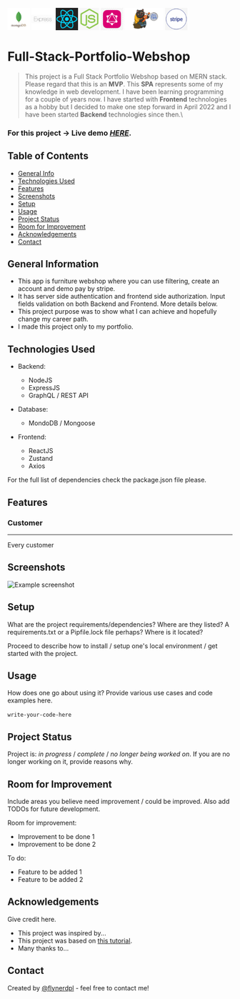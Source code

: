 <p float=left>
<img src="/images/mongodb.png" height="50px">
<img src="/images/expressjs.png" height="50px">
<img src="/images/react.png" height="50px">
<img src="/images/node.png" height="50px">
<img src="/images/graphql.png" height="50px">
<img src="/images/zustand.png" height="50px">
<img src="/images/stripe.png" height="50px">
</p>
  
# Full-Stack-Portfolio-Webshop

> This project is a Full Stack Portfolio Webshop based on MERN stack.
> Please regard that this is an **MVP**. This **SPA** represents some of my knowledge in web development. 
> I have been learning programming for a couple of years now. 
> I have started with **Frontend** technologies as a hobby but I decided to make one step forward in April 2022 and I have been started **Backend** technologies since then.\

### For this project -> **Live** **demo** [_HERE_](https://tangerine-fenglisu-dd980d.netlify.app/).

## Table of Contents
* [General Info](#general-information)
* [Technologies Used](#technologies-used)
* [Features](#features)
* [Screenshots](#screenshots)
* [Setup](#setup)
* [Usage](#usage)
* [Project Status](#project-status)
* [Room for Improvement](#room-for-improvement)
* [Acknowledgements](#acknowledgements)
* [Contact](#contact)
<!-- * [License](#license) -->


## General Information
- This app is furniture webshop where you can use filtering, create an account and demo pay by stripe.
- It has server side authentication and frontend side authorization. Input fields validation on both Backend and Frontend. More details below.
- This project purpose was to show what I can achieve and hopefully change my career path.
- I made this project only to my portfolio.


## Technologies Used
- Backend:
  - NodeJS
  - ExpressJS
  - GraphQL / REST API
  
- Database:
  - MondoDB / Mongoose

- Frontend:
  - ReactJS
  - Zustand
  - Axios
  
For the full list of dependencies check the package.json file please.


## Features

### Customer
---
Every customer

## Screenshots
![Example screenshot](./img/screenshot.png)
<!-- If you have screenshots you'd like to share, include them here. -->


## Setup
What are the project requirements/dependencies? Where are they listed? A requirements.txt or a Pipfile.lock file perhaps? Where is it located?

Proceed to describe how to install / setup one's local environment / get started with the project.


## Usage
How does one go about using it?
Provide various use cases and code examples here.

`write-your-code-here`


## Project Status
Project is: _in progress_ / _complete_ / _no longer being worked on_. If you are no longer working on it, provide reasons why.


## Room for Improvement
Include areas you believe need improvement / could be improved. Also add TODOs for future development.

Room for improvement:
- Improvement to be done 1
- Improvement to be done 2

To do:
- Feature to be added 1
- Feature to be added 2


## Acknowledgements
Give credit here.
- This project was inspired by...
- This project was based on [this tutorial](https://www.example.com).
- Many thanks to...


## Contact
Created by [@flynerdpl](https://www.flynerd.pl/) - feel free to contact me!


<!-- Optional -->
<!-- ## License -->
<!-- This project is open source and available under the [... License](). -->

<!-- You don't have to include all sections - just the one's relevant to your project -->
